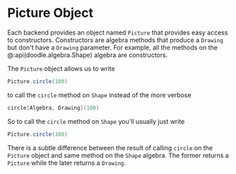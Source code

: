 # Picture Object

Each backend provides an object named `Picture` that provides easy access to constructors. Constructors are algebra methods that produce a `Drawing` but don't have a `Drawing` parameter. For example, all the methods on the @:api(doodle.algebra.Shape) algebra are constructors. 

The `Picture` object allows us to write

```scala
Picture.circle(100)
```

to call the `circle` method on `Shape` instead of the more verbose

```scala
circle[Algebra, Drawing](100)
```

So to call the `circle` method on `Shape` you'll usually just write

```scala
Picture.circle(100)
```

There is a subtle difference between the result of calling `circle` on the `Picture` object and same method on the `Shape` algebra. The former returns a `Picture` while the later returns a `Drawing`.
